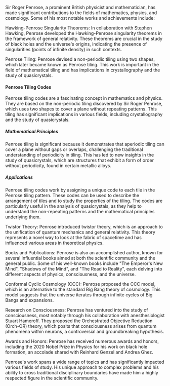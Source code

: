 Sir Roger Penrose, a prominent British physicist and mathematician, has made significant contributions to the fields of mathematics, physics, and cosmology. Some of his most notable works and achievements include:

Hawking-Penrose Singularity Theorems: In collaboration with Stephen Hawking, Penrose developed the Hawking-Penrose singularity theorems in the framework of general relativity. These theorems are crucial in the study of black holes and the universe's origins, indicating the presence of singularities (points of infinite density) in such contexts.

Penrose Tiling: Penrose devised a non-periodic tiling using two shapes, which later became known as Penrose tiling. This work is important in the field of mathematical tiling and has implications in crystallography and the study of quasicrystals.

#### Penrose Tiling Codes
Penrose tiling codes are a fascinating concept in mathematics and physics. They are based on the non-periodic tiling discovered by Sir Roger Penrose, which uses two shapes to cover a plane without repeating patterns. This tiling has significant implications in various fields, including crystallography and the study of quasicrystals.

##### Mathematical Principles
Penrose tiling is significant because it demonstrates that aperiodic tiling can cover a plane without gaps or overlaps, challenging the traditional understanding of periodicity in tiling. This has led to new insights in the study of quasicrystals, which are structures that exhibit a form of order without periodicity, found in certain metallic alloys.

##### Applications
Penrose tiling codes work by assigning a unique code to each tile in the Penrose tiling pattern. These codes can be used to describe the arrangement of tiles and to study the properties of the tiling. The codes are particularly useful in the analysis of quasicrystals, as they help to understand the non-repeating patterns and the mathematical principles underlying them.

Twistor Theory: Penrose introduced twistor theory, which is an approach to the unification of quantum mechanics and general relativity. This theory represents a novel way to look at the fabric of spacetime and has influenced various areas in theoretical physics.

Books and Publications: Penrose is also an accomplished author, known for several influential books aimed at both the scientific community and the general public. Some of his well-known books include "The Emperor's New Mind", "Shadows of the Mind", and "The Road to Reality", each delving into different aspects of physics, consciousness, and the universe.

Conformal Cyclic Cosmology (CCC): Penrose proposed the CCC model, which is an alternative to the standard Big Bang theory of cosmology. This model suggests that the universe iterates through infinite cycles of Big Bangs and expansions.

Research on Consciousness: Penrose has ventured into the study of consciousness, most notably through his collaboration with anesthesiologist Stuart Hameroff. They proposed the Orchestrated Objective Reduction (Orch-OR) theory, which posits that consciousness arises from quantum phenomena within neurons, a controversial and groundbreaking hypothesis.

Awards and Honors: Penrose has received numerous awards and honors, including the 2020 Nobel Prize in Physics for his work on black hole formation, an accolade shared with Reinhard Genzel and Andrea Ghez.

Penrose's work spans a wide range of topics and has significantly impacted various fields of study. His unique approach to complex problems and his ability to cross traditional disciplinary boundaries have made him a highly respected figure in the scientific community.
